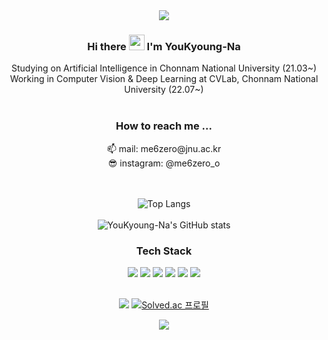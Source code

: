 <div align = "center">
<img src="https://capsule-render.vercel.app/api?type=waving&color=C98AFF&height=150&section=header"/>


<h3> Hi there <img src="https://media.giphy.com/media/hvRJCLFzcasrR4ia7z/giphy.gif" width="25px"> I'm YouKyoung-Na</h3>
 Studying on Artificial Intelligence in Chonnam National University (21.03~) <br>
 Working in Computer Vision & Deep Learning at CVLab, Chonnam National University (22.07~)
<br><br> 
<h3> How to reach me ... </h3>
 📫 mail: me6zero@jnu.ac.kr<br>
 😎 instagram: @me6zero_o

<br><br>
![Top Langs](https://github-readme-stats.vercel.app/api/top-langs/?username=YouKyoung-Na&layout=compact&theme=buefy&langs_count=10)<br><br>
![YouKyoung-Na's GitHub stats](https://github-readme-stats.vercel.app/api?username=YouKyoung-Na&show_icons=true&theme=buefy)
 

<h3>Tech Stack</h3>  
<img src="https://img.shields.io/badge/Python-4641D9?style=flat-square&logo=Python&logoColor=white"/>
<img src ="https://img.shields.io/badge/C++-00599C?style=flat-square&logo=C%2B%2B&logoColor=white?"/>
 <img src="https://img.shields.io/badge/Java-990085?style=flat-square&logo=java&logoColor=white"/>
 <img src="https://img.shields.io/badge/C-5D5D5D?style=flat-square&logo=C&logoColor=white"/>
 <img src="https://img.shields.io/badge/HTML-8041D9?style=flat-square&logo=HTML5&logoColor=white"/>
 <img src="https://img.shields.io/badge/CSS-C72F7A?style=flat-square&logo=CSS3&logoColor=white"/>
<!--  <br>
 ![PyTorch](https://img.shields.io/badge/PyTorch-%23EE4C2C.svg?style=for-the-badge&logo=PyTorch&logoColor=white)
 ![TensorFlow](https://img.shields.io/badge/TensorFlow-%23FF6F00.svg?style=for-the-badge&logo=TensorFlow&logoColor=white) -->
<br><br>
 
<a href="https://hits.seeyoufarm.com"><img src="https://hits.seeyoufarm.com/api/count/incr/badge.svg?url=https%3A%2F%2Fgithub.com%2FYouKyoung-Na&count_bg=%23A886E0&title_bg=%23674EC5&icon=github.svg&icon_color=%23E7E7E7&title=Github&edge_flat=false"/></a>
[![Solved.ac 프로필](http://mazassumnida.wtf/api/mini/generate_badge?boj=dbrudskql823)](https://solved.ac/dbrudskql823)
<br>
<!-- [![Solved.ac 프로필](http://mazassumnida.wtf/api/generate_badge?boj=dbrudskql823)](https://solved.ac/dbrudskql823) -->

 
<img src="https://capsule-render.vercel.app/api?type=waving&color=C98AFF&height=150&section=footer"/>
